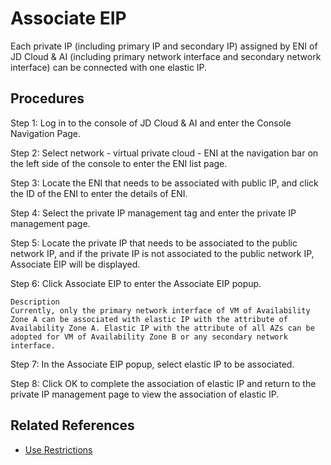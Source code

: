 # Associate EIP

Each private IP (including primary IP and secondary IP) assigned by ENI of JD Cloud & AI (including primary network interface and secondary network interface) can be connected with one elastic IP.

## Procedures
Step 1: Log in to the console of JD Cloud & AI and enter the Console Navigation Page.

Step 2: Select network - virtual private cloud - ENI at the navigation bar on the left side of the console to enter the ENI list page.

Step 3: Locate the ENI that needs to be associated with public IP, and click the ID of the ENI to enter the details of ENI.

Step 4: Select the private IP management tag and enter the private IP management page.

Step 5: Locate the private IP that needs to be associated to the public network IP, and if the private IP is not associated to the public network IP, Associate EIP will be displayed.

Step 6: Click Associate EIP to enter the Associate EIP popup.

	Description
	Currently, only the primary network interface of VM of Availability Zone A can be associated with elastic IP with the attribute of Availability Zone A. Elastic IP with the attribute of all AZs can be adopted for VM of Availability Zone B or any secondary network interface.

Step 7: In the Associate EIP popup, select elastic IP to be associated.

Step 8: Click OK to complete the association of elastic IP and return to the private IP management page to view the association of elastic IP.

## Related References

- [Use Restrictions](../../Introduction/Restrictions.md)
